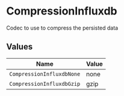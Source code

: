 # CompressionInfluxdb

Codec to use to compress the persisted data


## Values

| Name                      | Value                     |
| ------------------------- | ------------------------- |
| `CompressionInfluxdbNone` | none                      |
| `CompressionInfluxdbGzip` | gzip                      |